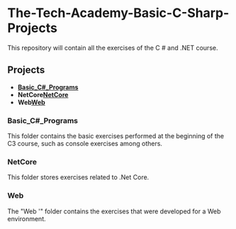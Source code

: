 # The-Tech-Academy-Basic-C-Sharp-Projects
This repository will contain all the exercises of the C # and .NET course.

## Projects

* **[Basic_C#_Programs](https://github.com/BlackGhost4/The-Tech-Academy-Basic-C-Sharp-Projects/tree/main/Basic_C%23_Programs)**
* **NetCore[NetCore](https://github.com/BlackGhost4/The-Tech-Academy-Basic-C-Sharp-Projects/tree/main/NetCore)**
* **Web[Web](https://github.com/BlackGhost4/The-Tech-Academy-Basic-C-Sharp-Projects/tree/main/Web)**

### Basic_C#_Programs

This folder contains the basic exercises performed at the beginning of the C3 course, such as console exercises among others.

### NetCore

This folder stores exercises related to .Net Core.

### Web

The "Web '" folder contains the exercises that were developed for a Web environment.
